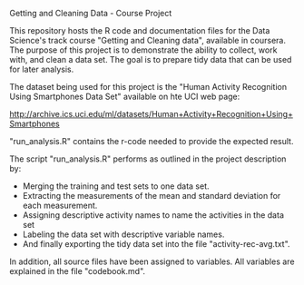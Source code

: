 Getting and Cleaning Data - Course Project

This repository hosts the R code and documentation files for the Data Science's track course "Getting and Cleaning data", available in coursera.
The purpose of this project is to demonstrate the ability to collect, work with, and clean a data set. The goal is to prepare tidy data that can be used for later analysis.

The dataset being used for this project is the "Human Activity Recognition Using Smartphones Data Set" available on hte UCI web page:

http://archive.ics.uci.edu/ml/datasets/Human+Activity+Recognition+Using+Smartphones

"run_analysis.R" contains the r-code needed to provide the expected result.

The script "run_analysis.R" performs as outlined in the project description by:

- Merging the training and test sets to one data set.
- Extracting the measurements of the mean and standard deviation for each measurement.
- Assigning descriptive activity names to name the activities in the data set
- Labeling the data set with descriptive variable names. 
- And finally exporting the tidy data set into the file "activity-rec-avg.txt".

In addition, all source files have been assigned to variables. All variables are explained in the file "codebook.md".
